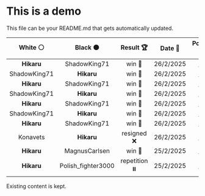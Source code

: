 # This is a demo

This file can be your README.md that gets automatically updated.

<!--START_SECTION:chessStats-->
<!-- Automatically generated with https://github.com/Balastrong/chess-stats-action -->

| White ⚪ | Black ⚫ | Result 🏆 | Date 📅 | Position 🗺️ |
|:---:|:---:|:---:|:---:|:---:|
| **Hikaru** | ShadowKing71 | win 🥇 | 26/2/2025 | <a href="http://www.ee.unb.ca/cgi-bin/tervo/fen.pl?select=8/5K2/7k/8/1B5Q/8/8/8 b - - 4 85">Link</a> |
| ShadowKing71 | **Hikaru** | win 🥇 | 26/2/2025 | <a href="http://www.ee.unb.ca/cgi-bin/tervo/fen.pl?select=r4rk1/5ppp/pp2p3/2p5/PnQbb3/1P4qP/1BPP1PB1/R3R1K1 w - - 0 20">Link</a> |
| **Hikaru** | ShadowKing71 | win 🥇 | 26/2/2025 | <a href="http://www.ee.unb.ca/cgi-bin/tervo/fen.pl?select=8/6pk/5p1p/p7/8/1P2B2P/P5PK/8 b - - 0 50">Link</a> |
| ShadowKing71 | **Hikaru** | win 🥇 | 26/2/2025 | <a href="http://www.ee.unb.ca/cgi-bin/tervo/fen.pl?select=r6r/1b1pbkpp/pp1q1p2/2pP4/P4PQ1/2BP2P1/1PP4P/R3R1K1 w - - 2 20">Link</a> |
| **Hikaru** | ShadowKing71 | win 🥇 | 26/2/2025 | <a href="http://www.ee.unb.ca/cgi-bin/tervo/fen.pl?select=6k1/1R5p/2B2np1/1P6/2np1r2/7P/5PP1/R5K1 b - - 3 39">Link</a> |
| ShadowKing71 | **Hikaru** | win 🥇 | 26/2/2025 | <a href="http://www.ee.unb.ca/cgi-bin/tervo/fen.pl?select=2r3k1/2r1q2p/pn1p2p1/3P4/1PN1P3/3Bp3/P3Q1PP/b1R3K1 w - - 0 32">Link</a> |
| **Hikaru** | ShadowKing71 | win 🥇 | 26/2/2025 | <a href="http://www.ee.unb.ca/cgi-bin/tervo/fen.pl?select=2krr3/p1qnb1p1/Pp1p4/nB1Q4/1P3P1p/2P5/3N2PP/R1B2RK1 b - b3 0 23">Link</a> |
| Konavets | **Hikaru** | resigned ❌ | 26/2/2025 | <a href="http://www.ee.unb.ca/cgi-bin/tervo/fen.pl?select=8/6kP/1K6/P3PB2/8/2p5/8/2n5 b - - 6 74">Link</a> |
| **Hikaru** | MagnusCarlsen | win 🥇 | 25/2/2025 | <a href="http://www.ee.unb.ca/cgi-bin/tervo/fen.pl?select=8/8/3n1kp1/p1p5/P1P4P/1P1BP1K1/8/8 b - - 2 52">Link</a> |
| **Hikaru** | Polish_fighter3000 | repetition ⏸️ | 25/2/2025 | <a href="http://www.ee.unb.ca/cgi-bin/tervo/fen.pl?select=7r/3n2kp/3p1p1N/p1pPpPr1/P1PnK1P1/1P5R/7R/3B4 w - - 43 82">Link</a> |

<!--END_SECTION:chessStats-->

Existing content is kept.
